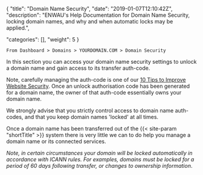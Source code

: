 {
"title": "Domain Name Security",
"date": "2019-01-07T12:10:42Z",
"description": 
"ENWAU's Help Documentation for Domain Name Security, locking domain names, and why and when automatic locks may be applied.",

"categories": [],
"weight": 5
}

    From Dashboard > Domains > YOURDOMAIN.COM > Domain Security
    
In this section you can access your domain name security settings to unlock a domain name and gain access to its transfer auth-code.

Note, carefully managing the auth-code is one of our [10 Tips to Improve Website Security](/blog/10-tips-to-improve-website-security/).  Once an unlock authorisation code has been generated for a domain name, the owner of that auth-code essentially owns your domain name.

We strongly advise that you strictly control access to domain name auth-codes, and that you keep domain names 'locked' at all times.

Once a domain name has been transferred out of the {{< site-param "shortTitle" >}} system there is very little we can to do help you manage a domain name or its connected services.

_Note, in certain circumstances your domain will be locked automatically in accordance with ICANN rules. For examples, domains must be locked for a period of 60 days following transfer, or changes to ownership information_.

